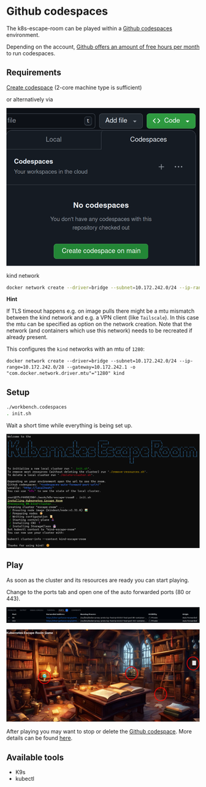 # Github codespaces
The k8s-escape-room can be played within a [Github codespaces](https://github.com/features/codespaces) environment.

Depending on the account, [Github offers an amount of free hours per month](https://docs.github.com/en/billing/managing-billing-for-github-codespaces/about-billing-for-github-codespaces) to run codespaces.


## Requirements
[Create codespace](https://github.com/codespaces/new?template_repository=steadforce/k8s-escape-room)
(2-core machine type is sufficient)

or alternatively via

![Create codespace](../.images/github-codespaces-create.png)

kind network
```bash
docker network create --driver=bridge --subnet=10.172.242.0/24 --ip-range=10.172.242.0/28 --gateway=10.172.242.1 kind
```

**Hint**

If TLS timeout happens e.g. on image pulls there might be a mtu mismatch between the kind network and e.g. a VPN
client (like `Tailscale`). In this case the mtu can be specified as option on the network creation.
Note that the network (and containers which use this network) needs to be recreated if already present.

This configures the `kind` networks with an mtu of `1280`:

```shell
docker network create --driver=bridge --subnet=10.172.242.0/24 --ip-range=10.172.242.0/28 --gateway=10.172.242.1 -o "com.docker.network.driver.mtu"="1280" kind
```

## Setup

```bash
./workbench.codespaces
. init.sh
```

Wait a short time while everything is being set up.

![K8s Escape Room in terminal](../.images/k8s-escape-room-terminal.png)

## Play
As soon as the cluster and its resources are ready you can start playing.

Change to the ports tab and open one of the auto forwarded ports (80 or 443).

![Open port](../.images/github-codespaces-ports.png)

![K8s Escape Room in web](../.images/k8s-escape-room-web-unsolved.png)

After playing you may want to stop or delete the [Github codespace](https://github.com/codespaces).
More details can be found [here](https://docs.github.com/en/codespaces/developing-in-a-codespace/stopping-and-starting-a-codespace?tool=webui#stopping-a-codespace).

## Available tools
* K9s
* kubectl
